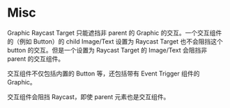 # Misc

Graphic Raycast Target 只能遮挡非 parent 的 Graphic 的交互。一个交互组件的（例如 Button）的 child Image/Text 设置为 Raycast Target 也不会阻挡这个 button 的交互。但是一个设置为 Raycast Target 的 Image/Text 会阻挡非 parent 的交互组件。

交互组件不仅包括内置的 Button 等，还包括带有 Event Trigger 组件的 Graphic。

交互组件会阻挡 Raycast，即使 parent 元素也是交互组件。


